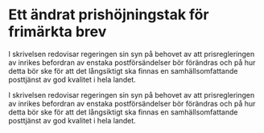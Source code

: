# Ett ändrat prishöjningstak för frimärkta brev

I skrivelsen redovisar regeringen sin syn på behovet av att prisregleringen av
inrikes befordran av enstaka postförsändelser bör förändras och på hur detta
bör ske för att det långsiktigt ska finnas en samhällsomfattande posttjänst av
god kvalitet i hela landet.

I skrivelsen redovisar regeringen sin syn på behovet av att prisregleringen av
inrikes befordran av enstaka postförsändelser bör förändras och på hur detta
bör ske för att det långsiktigt ska finnas en samhällsomfattande posttjänst av
god kvalitet i hela landet.
